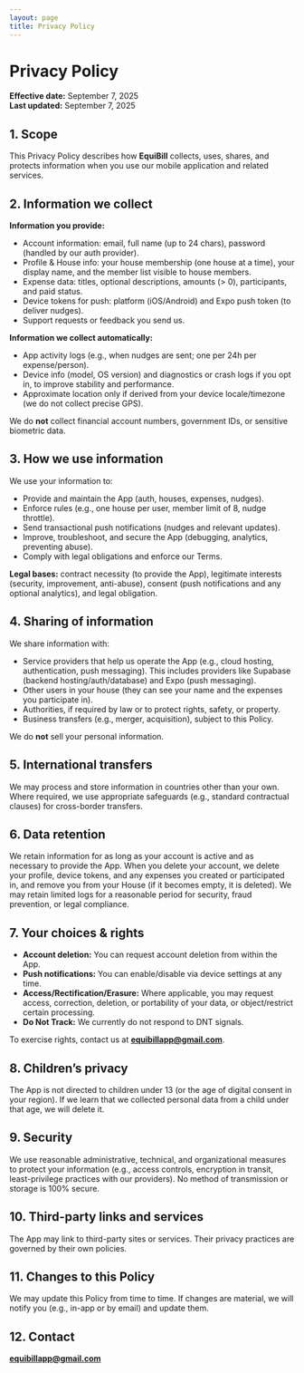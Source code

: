 ```yaml
---
layout: page
title: Privacy Policy
---
```


<link rel="stylesheet" href="/legal-site/assets/css/custom.css">

# Privacy Policy
**Effective date:** September 7, 2025  
**Last updated:** September 7, 2025

## 1. Scope
This Privacy Policy describes how **EquiBill** collects, uses, shares, and protects information when you use our mobile application and related services.

## 2. Information we collect
**Information you provide:**
- Account information: email, full name (up to 24 chars), password (handled by our auth provider).
- Profile & House info: your house membership (one house at a time), your display name, and the member list visible to house members.
- Expense data: titles, optional descriptions, amounts (> 0), participants, and paid status.
- Device tokens for push: platform (iOS/Android) and Expo push token (to deliver nudges).
- Support requests or feedback you send us.

**Information we collect automatically:**
- App activity logs (e.g., when nudges are sent; one per 24h per expense/person).
- Device info (model, OS version) and diagnostics or crash logs if you opt in, to improve stability and performance.
- Approximate location only if derived from your device locale/timezone (we do not collect precise GPS).

We do **not** collect financial account numbers, government IDs, or sensitive biometric data.

## 3. How we use information
We use your information to:
- Provide and maintain the App (auth, houses, expenses, nudges).
- Enforce rules (e.g., one house per user, member limit of 8, nudge throttle).
- Send transactional push notifications (nudges and relevant updates).
- Improve, troubleshoot, and secure the App (debugging, analytics, preventing abuse).
- Comply with legal obligations and enforce our Terms.

**Legal bases:** contract necessity (to provide the App), legitimate interests (security, improvement, anti-abuse), consent (push notifications and any optional analytics), and legal obligation.

## 4. Sharing of information
We share information with:
- Service providers that help us operate the App (e.g., cloud hosting, authentication, push messaging). This includes providers like Supabase (backend hosting/auth/database) and Expo (push messaging).
- Other users in your house (they can see your name and the expenses you participate in).
- Authorities, if required by law or to protect rights, safety, or property.
- Business transfers (e.g., merger, acquisition), subject to this Policy.

We do **not** sell your personal information.

## 5. International transfers
We may process and store information in countries other than your own. Where required, we use appropriate safeguards (e.g., standard contractual clauses) for cross-border transfers.

## 6. Data retention
We retain information for as long as your account is active and as necessary to provide the App. When you delete your account, we delete your profile, device tokens, and any expenses you created or participated in, and remove you from your House (if it becomes empty, it is deleted). We may retain limited logs for a reasonable period for security, fraud prevention, or legal compliance.

## 7. Your choices & rights
- **Account deletion:** You can request account deletion from within the App.
- **Push notifications:** You can enable/disable via device settings at any time.
- **Access/Rectification/Erasure:** Where applicable, you may request access, correction, deletion, or portability of your data, or object/restrict certain processing.
- **Do Not Track:** We currently do not respond to DNT signals.

To exercise rights, contact us at **equibillapp@gmail.com**.

## 8. Children’s privacy
The App is not directed to children under 13 (or the age of digital consent in your region). If we learn that we collected personal data from a child under that age, we will delete it.

## 9. Security
We use reasonable administrative, technical, and organizational measures to protect your information (e.g., access controls, encryption in transit, least-privilege practices with our providers). No method of transmission or storage is 100% secure.

## 10. Third-party links and services
The App may link to third-party sites or services. Their privacy practices are governed by their own policies.

## 11. Changes to this Policy
We may update this Policy from time to time. If changes are material, we will notify you (e.g., in-app or by email) and update them.

## 12. Contact
**equibillapp@gmail.com**
